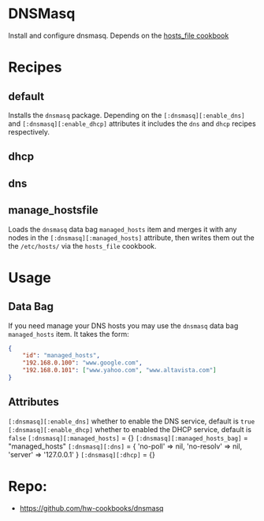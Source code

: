 # DNSMasq

Install and configure dnsmasq. Depends on the [hosts_file cookbook](https://github.com/hw-cookbooks/hosts_file)

# Recipes

## default
Installs the `dnsmasq` package. Depending on the `[:dnsmasq][:enable_dns]` and `[:dnsmasq][:enable_dhcp]` attributes it includes the `dns` and `dhcp` recipes respectively.

## dhcp

## dns

## manage_hostsfile

Loads the `dnsmasq` data bag `managed_hosts` item and merges it with any nodes in the `[:dnsmasq][:managed_hosts]` attribute, then writes them out the the `/etc/hosts/` via the `hosts_file` cookbook.

# Usage

## Data Bag

If you need manage your DNS hosts you may use the `dnsmasq` data bag `managed_hosts` item. It takes the form:

```json
{
    "id": "managed_hosts",
    "192.168.0.100": "www.google.com",
    "192.168.0.101": ["www.yahoo.com", "www.altavista.com"]
}
```

## Attributes

`[:dnsmasq][:enable_dns]` whether to enable the DNS service, default is `true`
`[:dnsmasq][:enable_dhcp]` whether to enabled the DHCP service, default is `false`
`[:dnsmasq][:managed_hosts]` = {}
`[:dnsmasq][:managed_hosts_bag]` = "managed_hosts"
`[:dnsmasq][:dns]` = {
  'no-poll' => nil,
  'no-resolv' => nil,
  'server' => '127.0.0.1'
}
`[:dnsmasq][:dhcp]` = {}

# Repo:

* https://github.com/hw-cookbooks/dnsmasq
